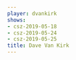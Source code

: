 ```yaml
---
player: dvankirk
shows:
- csz-2019-05-18
- csz-2019-05-24
- csz-2019-05-25
title: Dave Van Kirk
---
```

